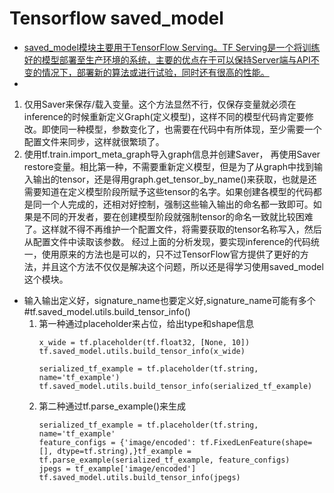 # Tensorflow saved_model
* [saved_model模块主要用于TensorFlow Serving。TF Serving是一个将训练好的模型部署至生产环境的系统，主要的优点在于可以保持Server端与API不变的情况下，部署新的算法或进行试验，同时还有很高的性能。
](https://blog.csdn.net/thriving_fcl/article/details/75213361)
* 
1. 仅用Saver来保存/载入变量。这个方法显然不行，仅保存变量就必须在inference的时候重新定义Graph(定义模型)，这样不同的模型代码肯定要修改。即使同一种模型，参数变化了，也需要在代码中有所体现，至少需要一个配置文件来同步，这样就很繁琐了。
2. 使用tf.train.import_meta_graph导入graph信息并创建Saver， 再使用Saver restore变量。相比第一种，不需要重新定义模型，但是为了从graph中找到输入输出的tensor，还是得用graph.get_tensor_by_name()来获取，也就是还需要知道在定义模型阶段所赋予这些tensor的名字。如果创建各模型的代码都是同一个人完成的，还相对好控制，强制这些输入输出的命名都一致即可。如果是不同的开发者，要在创建模型阶段就强制tensor的命名一致就比较困难了。这样就不得不再维护一个配置文件，将需要获取的tensor名称写入，然后从配置文件中读取该参数。
经过上面的分析发现，要实现inference的代码统一，使用原来的方法也是可以的，只不过TensorFlow官方提供了更好的方法，并且这个方法不仅仅是解决这个问题，所以还是得学习使用saved_model这个模块。
* 输入输出定义好，signature_name也要定义好,signature_name可能有多个
   #tf.saved_model.utils.build_tensor_info()
  1. 第一种通过placeholder来占位，给出type和shape信息
     ```
     x_wide = tf.placeholder(tf.float32, [None, 10])
     tf.saved_model.utils.build_tensor_info(x_wide)
  
     serialized_tf_example = tf.placeholder(tf.string, name='tf_example')
     tf.saved_model.utils.build_tensor_info(serialized_tf_example)
     ```
  2. 第二种通过tf.parse_example()来生成
     ```
     serialized_tf_example = tf.placeholder(tf.string, name='tf_example'
     feature_configs = {'image/encoded': tf.FixedLenFeature(shape=[], dtype=tf.string),}tf_example = tf.parse_example(serialized_tf_example, feature_configs)
     jpegs = tf_example['image/encoded']
     tf.saved_model.utils.build_tensor_info(jpegs)
     ```